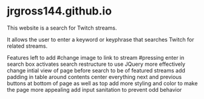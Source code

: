 # jrgross144.github.io

This website is a search for Twitch streams.

It allows the user to enter a keyword or keyphrase that searches Twitch for
  related streams.


Features left to add
  #change image to link to stream
  #pressing enter in search box activates search
  restructure to use JQuery more effectively
  change intial view of page before search to be of featured streams
  add padding in table around contents
  center everything
  next and previous buttons at bottom of page as well as top
  add more styling and color to make the page more appealing
  add input sanitation to prevent odd behavior
